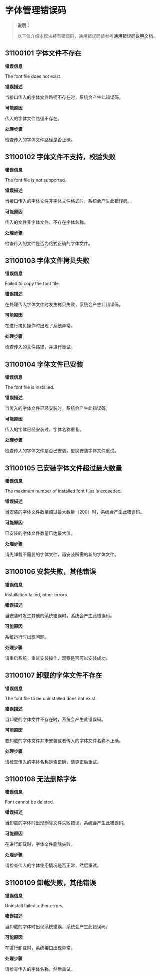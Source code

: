 # 字体管理错误码

> **说明：**
>
> 以下仅介绍本模块特有错误码，通用错误码请参考[通用错误码说明文档](../errorcode-universal.md)。

## 31100101 字体文件不存在

**错误信息**

The font file does not exist.

**错误描述**

当接口传入的字体文件路径不存在时，系统会产生此错误码。

**可能原因**

传入的字体文件路径不存在。
 
**处理步骤**

检查传入的字体文件路径是否正确。

## 31100102 字体文件不支持，校验失败

**错误信息**

The font file is not supported.

**错误描述**

当接口传入的字体文件非字体文件格式时，系统会产生此错误码。

**可能原因**

传入的文件非字体文件，不存在字体名称。
 
**处理步骤**

检查传入的文件是否为格式正确的字体文件。

## 31100103 字体文件拷贝失败

**错误信息**

Failed to copy the font file.

**错误描述**

在处理传入字体文件时发生拷贝失败，系统会产生此错误码。

**可能原因**

在进行拷贝操作时出现了系统异常。
 
**处理步骤**

检查传入的文件路径，并进行重试。

## 31100104 字体文件已安装

**错误信息**

The font file is installed.

**错误描述**

当传入的字体文件已经安装时，系统会产生此错误码。

**可能原因**

传入的字体已经安装过，字体名称重复。
 
**处理步骤**

检查传入的字体文件是否已安装，更换安装字体文件重试。

## 31100105 已安装字体文件超过最大数量

**错误信息**

The maximum number of installed font files is exceeded.

**错误描述**

当安装的字体文件数量超过最大数量（200）时，系统会产生此错误码。

**可能原因**

已安装的字体文件数量已达最大值。
 
**处理步骤**

请先卸载不需要的字体文件，再安装所需的新的字体文件。

## 31100106 安装失败，其他错误

**错误信息**

Installation failed, other errors.

**错误描述**

当安装时发生其他的系统错误时，系统会产生此错误码。

**可能原因**

系统运行时出现问题。
 
**处理步骤**

请重启系统，重试安装操作，观察是否可以安装成功。

## 31100107 卸载的字体文件不存在

**错误信息**

The font file to be uninstalled does not exist.

**错误描述**

当卸载的字体文件不存在时，系统会产生此错误码。

**可能原因**

要卸载的字体文件并未安装或者传入的字体文件名称不正确。
 
**处理步骤**

请检查传入的字体名称是否正确，请更正后重试。

## 31100108 无法删除字体

**错误信息**

Font cannot be deleted.

**错误描述**

当卸载的字体时出现删除文件失败错误，系统会产生此错误码。

**可能原因**

在进行卸载时，字体文件删除失败。
 
**处理步骤**

请检查传入的字体使用情况是否正常，然后重试。

## 31100109 卸载失败，其他错误

**错误信息**

Uninstall failed, other errors.

**错误描述**

当卸载的字体时出现系统错误，系统会产生此错误码。

**可能原因**

在进行卸载时，系统接口出现异常。
 
**处理步骤**

请检查传入的字体名称，然后重试。